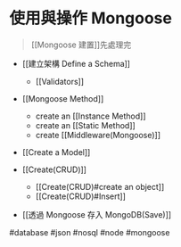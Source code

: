 # 使用與操作 Mongoose
> [[Mongoose 建置]]先處理完

- [[建立架構 Define a Schema]]
	- [[Validators]]


- [[Mongoose Method]]
	- create an [[Instance Method]]
	- create an [[Static Method]]
	- create [[Middleware(Mongoose)]]

- [[Create a Model]]

- [[Create(CRUD)]]
	- [[Create(CRUD)#create an object]]
	- [[Create(CRUD)#Insert]]

- [[透過 Mongoose 存入 MongoDB(Save)]]

#database #json #nosql #node #mongoose